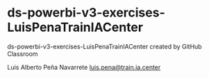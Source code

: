 # ds-powerbi-v3-exercises-LuisPenaTrainIACenter
ds-powerbi-v3-exercises-LuisPenaTrainIACenter created by GitHub Classroom

Luis Alberto Peña Navarrete
luis.pena@train.ia.center
